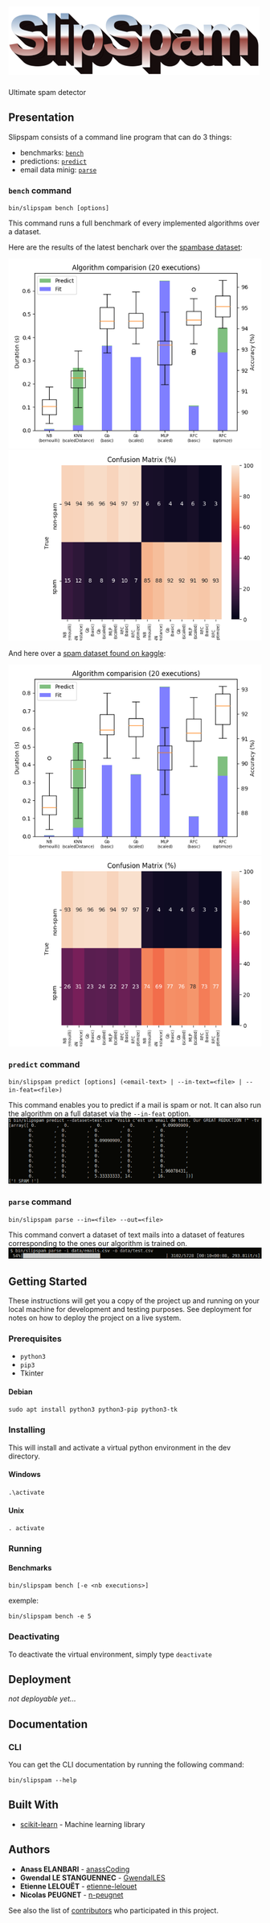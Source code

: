 # ![SlipSpam](docs/slipspam.png)

Ultimate spam detector

## Presentation

Slipspam consists of a command line program that can do 3 things:
- benchmarks: [`bench`](#bench-command)
- predictions: [`predict`](#predict-command)
- email data minig: [`parse`](#parse-command)

### `bench` command

```
bin/slipspam bench [options]
```

This command runs a full benchmark of every implemented algorithms over a dataset.

Here are the results of the latest benchark over the [spambase dataset](http://archive.ics.uci.edu/ml/datasets/spambase):

![spambase algorithms benchmark chart](docs/benchmark5.png)
![spambase interleaved confusion matrix](docs/confusion-matrix1.png)

And here over a [spam dataset found on kaggle](https://www.kaggle.com/karthickveerakumar/spam-filter):

![algorithms benchmark chart](docs/benchmark-emails1.png)
![interleaved confusion matrix](docs/confusion-matrix-emails1.png)

### `predict` command

```
bin/slipspam predict [options] (<email-text> | --in-text=<file> | --in-feat=<file>)
```

This command enables you to predict if a mail is spam or not. It can also run the algorithm on a full dataset via the `--in-feat` option.
![predict command](./docs/predict-command.png)

### `parse` command

```
bin/slipspam parse --in=<file> --out=<file>
```

This command convert a dataset of text mails into a dataset of features corresponding to the ones our algorithm is trained on.
![parse command](./docs/parse-command.png)

## Getting Started

These instructions will get you a copy of the project up and running on your
local machine for development and testing purposes. See deployment for notes on
how to deploy the project on a live system.

### Prerequisites

-   `python3`
-   `pip3`
-   Tkinter

#### Debian

    sudo apt install python3 python3-pip python3-tk

### Installing

This will install and activate a virtual python environment in the dev directory.

#### Windows

    .\activate

#### Unix

    . activate

### Running

#### Benchmarks

    bin/slipspam bench [-e <nb executions>]

exemple:

    bin/slipspam bench -e 5

####

### Deactivating

To deactivate the virtual environment, simply type `deactivate`

## Deployment

_not deployable yet..._

## Documentation

### CLI

You can get the CLI documentation by running the following command:

    bin/slipspam --help

## Built With

-   [scikit-learn](https://scikit-learn.org/stable/) - Machine learning library

## Authors

-   **Anass ELANBARI** - [anassCoding](https://github.com/anassCoding)
-   **Gwendal LE STANGUENNEC** - [GwendalLES](https://github.com/GwendalLES)
-   **Etienne LELOUËT** - [etienne-lelouet](https://github.com/etienne-lelouet)
-   **Nicolas PEUGNET** - [n-peugnet](https://github.com/n-peugnet)

See also the list of [contributors](https://github.com/slipsoft/slipspam/contributors)
who participated in this project.

